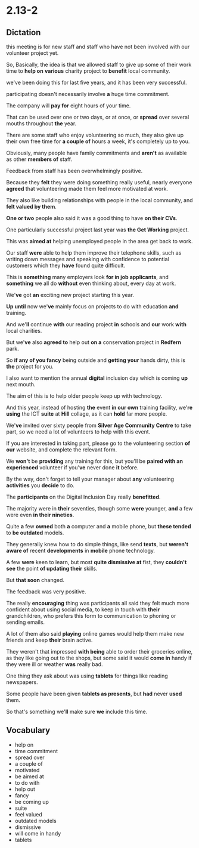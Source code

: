 # 2.13-2

## Dictation

this meeting is for new staff and staff who have not been involved with our volunteer project yet.

So, Basically, the idea is that we allowed staff to give up some of their work time to **help on** **various** charity project to **benefit** local community.

we've been doing this for last five years, and it has been very successful.

participating doesn't necessarily involve **a** huge time commitment.

The company will **pay for** eight hours of your time.

That can be used over one or two days, or at once, or **spread** over several mouths throughout **the** year.

There are some staff who enjoy volunteering so much, they also give up their own free time for **a couple of** hours a week, it's completely up to you.

Obviously, many people have family commitments and **aren't** as available as other **members of** staff.

Feedback from staff has been overwhelmingly positive.

Because they **felt** they were doing something really useful, nearly everyone **agreed** that volunteering made them feel more motivated at work.

They also like building relationships with people in the local community, and **felt valued by them**.

**One or two** people also said it was a good thing to have **on their CVs**.

One particularly successful project last year was **the Get Working** project.

This was **aimed at** helping unemployed people in the area get back to work.

Our staff **were** able to help them improve their telephone skills, such as writing down messages and speaking with confidence to potential customers which they **have** found quite difficult.

This is **something** many employers look **for in job applicants**, and **something** we all do **without** even thinking about, every day at work.

We'**ve** got **an** exciting new project starting this year.

**Up until** now we'**ve** mainly focus on projects to do with education **and** training.

And we'**ll** continue **with** our reading project **in** schools and **our** work **with** local charities.

But we'**ve** also **agreed to** help out **on a** conservation project in **Redfern** park.

So **if any of you fancy** being outside and **getting your** hands dirty, this is **the** project for you.

I also want to mention the annual **digital** inclusion day which is coming **up** next mouth.

The aim of this is to help older people keep up with technology.

And this year, instead of hosting **the** event **in our own** training facility, we'**re using** the ICT **suite** at **Hill** collage, as it can **hold** far more people.

We'**ve** invited over sixty people from **Silver Age Community Centre** to take part, so we need a lot of volunteers to help with this event.

If you are interested in taking part, please go to the volunteering section **of our** website, and complete the relevant form.

We **won't** be **providing** any training for this, but you'll be **paired with an experienced** volunteer if you'**ve** never done **it** before.

By the way, don't forget to tell your manager about **any** volunteering **activities** you **decide** to do.

The **participants** on the Digital Inclusion Day really **benefitted**.

The majority were in **their** seventies, though some **were** younger, **and** a few were even **in their nineties**.

Quite **a** few **owned** both **a** computer and **a** mobile phone, but **these tended** to **be outdated** models.

They generally knew how to do simple things, like send **texts**, but **weren't aware of** recent **developments** in **mobile** phone technology.

A few **were** keen to learn, but most **quite dismissive at** fist, they **couldn't see** the point **of updating their** skills.

But **that soon** changed.

The feedback was very positive.

The really **encouraging** thing was participants all said they felt much more confident about using social media, to keep in touch with **their** grandchildren, who prefers this form to communication to phoning or sending emails.

A lot of them also said **playing** online games would help them make new friends and keep **their** brain active.

They weren't that impressed **with being** able to order their groceries online, as they like going out to the shops, but some said it would **come in** handy if they were ill or weather **was** really bad.

One thing they ask about was using **tablets** for things like reading newspapers.

Some people have been given **tablets as presents**, but **had** never **used** them.

So that's something we'**ll** make sure **we** include this time.

## Vocabulary

- help on
- time commitment
- spread over
- a couple of
- motivated
- be aimed at
- to do with
- help out
- fancy
- be coming up
- suite
- feel valued
- outdated models
- dismissive
- will come in handy
- tablets
